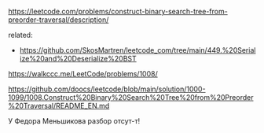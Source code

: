 https://leetcode.com/problems/construct-binary-search-tree-from-preorder-traversal/description/

related:
- https://github.com/SkosMartren/leetcode_com/tree/main/449.%20Serialize%20and%20Deserialize%20BST

https://walkccc.me/LeetCode/problems/1008/

https://github.com/doocs/leetcode/blob/main/solution/1000-1099/1008.Construct%20Binary%20Search%20Tree%20from%20Preorder%20Traversal/README_EN.md

У Федора Меньшикова разбор отсут-т!
